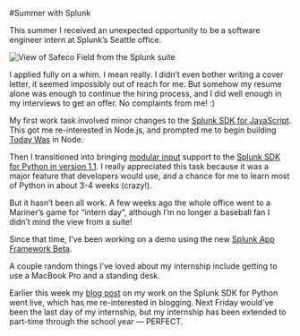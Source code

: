 #Summer with Splunk

This summer I received an unexpected opportunity to be a software engineer intern at Splunk’s Seattle office.

![View of Safeco Field from the Splunk suite](./img/2013-09-20-safeco-field.jpg)

I applied fully on a whim. I mean really. I didn’t even bother writing a cover letter, it seemed impossibly out of reach for me. But somehow my resume alone was enough to continue the hiring process, and I did well enough in my interviews to get an offer. No complaints from me! :)

My first work task involved minor changes to the [Splunk SDK for JavaScript](http://dev.splunk.com/view/SP-CAAAECM). This got me re-interested in Node.js, and prompted me to begin building [Today Was](https://github.com/shakeelmohamed/today-was) in Node.

Then I transitioned into bringing [modular input](http://docs.splunk.com/Documentation/Splunk/5.0.4/AdvancedDev/ModInputsIntro) support to the [Splunk SDK for Python in version 1.1](http://dev.splunk.com/view/SP-CAAAEBB). I really appreciated this task because it was a major feature that developers would use, and a chance for me to learn most of Python in about 3-4 weeks (crazy!).

But it hasn’t been all work. A few weeks ago the whole office went to a Mariner’s game for “intern day”, although I’m no longer a baseball fan I didn’t mind the view from a suite!

Since that time, I’ve been working on a demo using the new [Splunk App Framework Beta](http://dev.splunk.com/view/app-framework/SP-CAAAEMA).

A couple random things I’ve loved about my internship include getting to use a MacBook Pro and a standing desk.

Earlier this week my [blog post](http://blogs.splunk.com/2013/09/10/the-splunk-sdk-for-python-gets-modular-input-support/) on my work on the Splunk SDK for Python went live, which has me re-interested in blogging. Next Friday would’ve been the last day of my internship, but my internship has been extended to part-time through the school year — PERFECT.